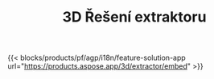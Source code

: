 ﻿---
title: 3D Řešení extraktoru 
weight: 7730
url: /cs/extractor
limit: 
description: Převeďte soubor 3D do formátu Autodesk, Draco, Wavefront, 3D Studio a mnoha dalších
---
{{< blocks/products/pf/agp/i18n/feature-solution-app url="https://products.aspose.app/3d/extractor/embed" >}} 

